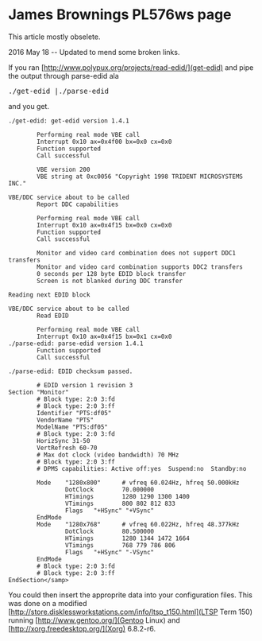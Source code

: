 # James Brownings PL576ws page

This article mostly obselete.

2016 May 18 -- Updated to mend some broken links.

If you ran [http://www.polypux.org/projects/read-edid/](get-edid) and pipe the output through parse-edid ala

 <kbd>./get-edid |./parse-edid</kbd>

and you get.

```sample
./get-edid: get-edid version 1.4.1

        Performing real mode VBE call
        Interrupt 0x10 ax=0x4f00 bx=0x0 cx=0x0
        Function supported
        Call successful

        VBE version 200
        VBE string at 0xc0056 "Copyright 1998 TRIDENT MICROSYSTEMS INC."

VBE/DDC service about to be called
        Report DDC capabilities

        Performing real mode VBE call
        Interrupt 0x10 ax=0x4f15 bx=0x0 cx=0x0
        Function supported
        Call successful

        Monitor and video card combination does not support DDC1 transfers
        Monitor and video card combination supports DDC2 transfers
        0 seconds per 128 byte EDID block transfer
        Screen is not blanked during DDC transfer

Reading next EDID block

VBE/DDC service about to be called
        Read EDID

        Performing real mode VBE call
        Interrupt 0x10 ax=0x4f15 bx=0x1 cx=0x0
./parse-edid: parse-edid version 1.4.1
        Function supported
        Call successful

./parse-edid: EDID checksum passed.

        # EDID version 1 revision 3
Section "Monitor"
        # Block type: 2:0 3:fd
        # Block type: 2:0 3:ff
        Identifier "PTS:df05"
        VendorName "PTS"
        ModelName "PTS:df05"
        # Block type: 2:0 3:fd
        HorizSync 31-50
        VertRefresh 60-70
        # Max dot clock (video bandwidth) 70 MHz
        # Block type: 2:0 3:ff
        # DPMS capabilities: Active off:yes  Suspend:no  Standby:no

        Mode    "1280x800"      # vfreq 60.024Hz, hfreq 50.000kHz
                DotClock        70.000000
                HTimings        1280 1290 1300 1400
                VTimings        800 802 812 833
                Flags   "+HSync" "+VSync"
        EndMode
        Mode    "1280x768"      # vfreq 60.022Hz, hfreq 48.377kHz
                DotClock        80.500000
                HTimings        1280 1344 1472 1664
                VTimings        768 779 786 806
                Flags   "+HSync" "-VSync"
        EndMode
        # Block type: 2:0 3:fd
        # Block type: 2:0 3:ff
EndSection</samp>
```

You could then insert the approprite data into your configuration files. This was done on a modified
  [http://store.disklessworkstations.com/info/ltsp_t150.html](LTSP Term 150) running
  [http://www.gentoo.org/](Gentoo Linux) and [http://xorg.freedesktop.org/](Xorg) 6.8.2-r6.
